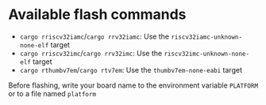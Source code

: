 # Available flash commands

- `cargo rriscv32iamc`/`cargo rrv32iamc`: Use the `riscv32iamc-unknown-none-elf` target
- `cargo rriscv32imc`/`cargo rrv32imc`: Use the `riscv32imc-unknown-none-elf` target
- `cargo rthumbv7em`/`cargo rtv7em`: Use the `thumbv7em-none-eabi` target

Before flashing, write your board name to the environment variable `PLATFORM` or to a file named `platform`